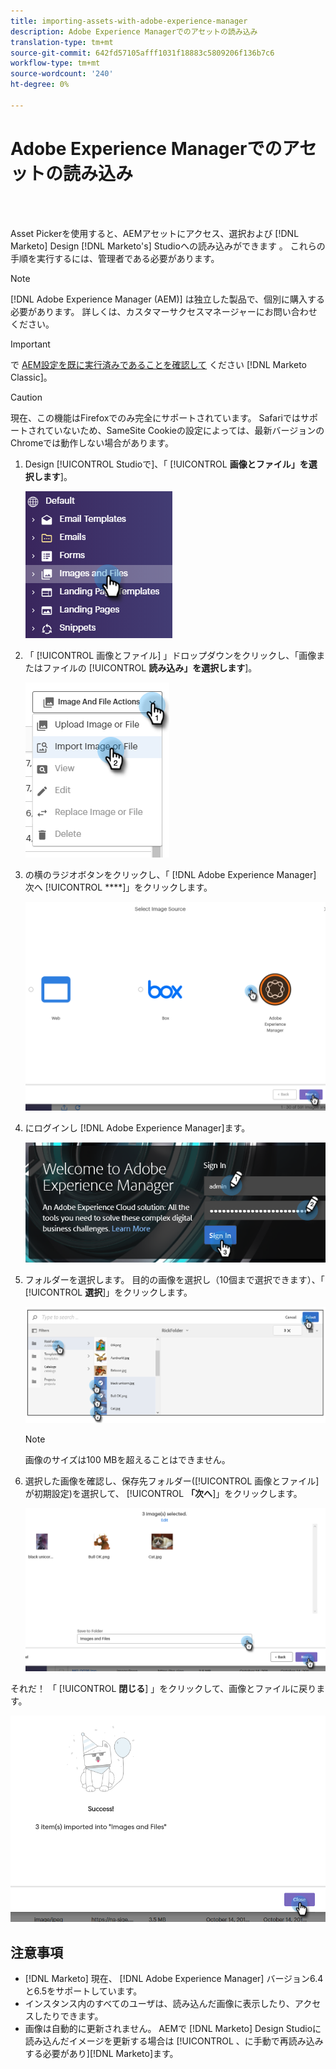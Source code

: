 ```yaml
---
title: importing-assets-with-adobe-experience-manager
description: Adobe Experience Managerでのアセットの読み込み
translation-type: tm+mt
source-git-commit: 642fd57105afff1031f18883c5809206f136b7c6
workflow-type: tm+mt
source-wordcount: '240'
ht-degree: 0%

---
```



# Adobe Experience Managerでのアセットの読み込み

<br> 

Asset Pickerを使用すると、AEMアセットにアクセス、選択および [!DNL Marketo] Design [!DNL Marketo's] Studioへの読み込みができます 。 これらの手順を実行するには、管理者である必要があります。

>[!NOTE]
>[!DNL Adobe Experience Manager (AEM)] は独立した製品で、個別に購入する必要があります。 詳しくは、カスタマーサクセスマネージャーにお問い合わせください。

>[!IMPORTANT]
>で [AEM設定を既に実行済みであることを確認して](https://docs.marketo.com/x/FwPLAQ) ください [!DNL Marketo Classic]。

>[!CAUTION]
>
>現在、この機能はFirefoxでのみ完全にサポートされています。 Safariではサポートされていないため、SameSite Cookieの設定によっては、最新バージョンのChromeでは動作しない場合があります。

1. Design [!UICONTROL Studioで]、「 [!UICONTROL **画像とファイル」を選択します**]。

   ![イメージ1](/help/sky/assets/design-studio/importing-assets-with-adobe-experience-manager/importing-assets-with-adobe-experience-manager-1.png)

1. 「 [!UICONTROL 画像とファイル] 」ドロップダウンをクリックし、「画像またはファイルの [!UICONTROL **読み込み」を選択します**]。

   ![イメージ2](/help/sky/assets/design-studio/importing-assets-with-adobe-experience-manager/importing-assets-with-adobe-experience-manager-2.png)

1. の横のラジオボタンをクリックし、「 [!DNL Adobe Experience Manager] 次へ [!UICONTROL ****]」をクリックします。

   ![イメージ3](/help/sky/assets/design-studio/importing-assets-with-adobe-experience-manager/importing-assets-with-adobe-experience-manager-3.png)

1. にログインし [!DNL Adobe Experience Manager]ます。

   ![画像4](/help/sky/assets/design-studio/importing-assets-with-adobe-experience-manager/importing-assets-with-adobe-experience-manager-4.png)

1. フォルダーを選択します。 目的の画像を選択し（10個まで選択できます）、「 [!UICONTROL **選択**]」をクリックします。

   ![画像5](/help/sky/assets/design-studio/importing-assets-with-adobe-experience-manager/importing-assets-with-adobe-experience-manager-5.png)

   >[!NOTE]
   >
   >画像のサイズは100 MBを超えることはできません。

1. 選択した画像を確認し、保存先フォルダー([!UICONTROL 画像とファイル] が初期設定)を選択して、 [!UICONTROL **「次へ**]」をクリックします。

   ![画像6](/help/sky/assets/design-studio/importing-assets-with-adobe-experience-manager/importing-assets-with-adobe-experience-manager-6.png)

それだ！ 「 [!UICONTROL **閉じる**] 」をクリックして、画像とファイルに戻ります。

![画像7](/help/sky/assets/design-studio/importing-assets-with-adobe-experience-manager/importing-assets-with-adobe-experience-manager-7.png)

## 注意事項

* [!DNL Marketo] 現在、 [!DNL Adobe Experience Manager] バージョン6.4と6.5をサポートしています。
* インスタンス内のすべてのユーザは、読み込んだ画像に表示したり、アクセスしたりできます。
* 画像は自動的に更新されません。 AEMで [!DNL Marketo] Design Studioに読み込んだイメージを更新する場合は [!UICONTROL 、に手動で再読み込みする必要があり][!DNL Marketo]ます。
